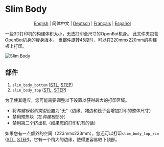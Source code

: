 # Slim Body

<p align="center">
  <a href="README.md">English</a> |
  <span>简体中文</span> |
  <a href="README.de-DE.md">Deutsch</a> |
  <a href="README.fr-FR.md">Français</a> |
  <a href="README.es-ES.md">Español</a>
</p>

一些3D打印机的构建体积太小，无法打印全尺寸的OpenBot机身。
此文件夹包含OpenBot机身的瘦身版本。
当部件旋转45度时，可以在220mmx220mm的构建板上打印。

![Slim Body](../../../../docs/images/slim_body.jpg)

## 部件

1) `slim_body_bottom` ([STL](slim_body_bottom.stl), [STEP](slim_body_bottom.step))
2) `slim_body_top` ([STL](slim_body_top.stl), [STEP](slim_body_top.step))

为了使其适应，您可能需要调整以下设置以获得最大的打印区域。

- 将*构建板粘附类型*设置为“无”（边缘、裙边和筏子会增加打印的整体尺寸）
- 禁用预热块（在*构建板*部分）
- 禁用第二个挤出机（如果您的打印机有的话）

如果您有一点额外的空间（223mmx223mm），您还可以打印`slim_body_top_rim` ([STL](slim_body_top_rim.stl), [STEP](slim_body_top_rim.step))。它有一个稍大的边缘，使得更容易取下顶部。